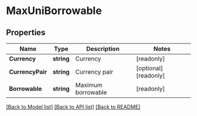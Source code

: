 # MaxUniBorrowable

## Properties

Name | Type | Description | Notes
------------ | ------------- | ------------- | -------------
**Currency** | **string** | Currency | [readonly] 
**CurrencyPair** | **string** | Currency pair | [optional] [readonly] 
**Borrowable** | **string** | Maximum borrowable | [readonly] 

[[Back to Model list]](../README.md#documentation-for-models) [[Back to API list]](../README.md#documentation-for-api-endpoints) [[Back to README]](../README.md)


